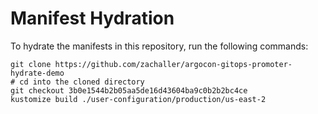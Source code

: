 # Manifest Hydration

To hydrate the manifests in this repository, run the following commands:

```shell
git clone https://github.com/zachaller/argocon-gitops-promoter-hydrate-demo
# cd into the cloned directory
git checkout 3b0e1544b2b05aa5de16d43604ba9c0b2b2bc4ce
kustomize build ./user-configuration/production/us-east-2
```
